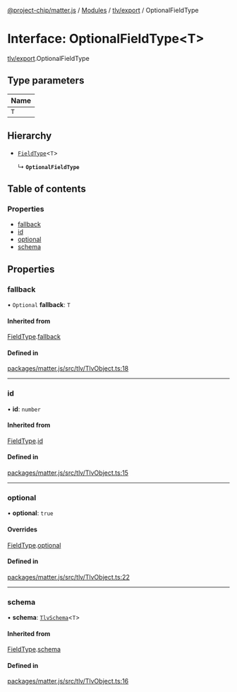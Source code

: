 [@project-chip/matter.js](../README.md) / [Modules](../modules.md) / [tlv/export](../modules/tlv_export.md) / OptionalFieldType

# Interface: OptionalFieldType<T\>

[tlv/export](../modules/tlv_export.md).OptionalFieldType

## Type parameters

| Name |
| :------ |
| `T` |

## Hierarchy

- [`FieldType`](tlv_export.FieldType.md)<`T`\>

  ↳ **`OptionalFieldType`**

## Table of contents

### Properties

- [fallback](tlv_export.OptionalFieldType.md#fallback)
- [id](tlv_export.OptionalFieldType.md#id)
- [optional](tlv_export.OptionalFieldType.md#optional)
- [schema](tlv_export.OptionalFieldType.md#schema)

## Properties

### fallback

• `Optional` **fallback**: `T`

#### Inherited from

[FieldType](tlv_export.FieldType.md).[fallback](tlv_export.FieldType.md#fallback)

#### Defined in

[packages/matter.js/src/tlv/TlvObject.ts:18](https://github.com/project-chip/matter.js/blob/ac2c2688/packages/matter.js/src/tlv/TlvObject.ts#L18)

___

### id

• **id**: `number`

#### Inherited from

[FieldType](tlv_export.FieldType.md).[id](tlv_export.FieldType.md#id)

#### Defined in

[packages/matter.js/src/tlv/TlvObject.ts:15](https://github.com/project-chip/matter.js/blob/ac2c2688/packages/matter.js/src/tlv/TlvObject.ts#L15)

___

### optional

• **optional**: ``true``

#### Overrides

[FieldType](tlv_export.FieldType.md).[optional](tlv_export.FieldType.md#optional)

#### Defined in

[packages/matter.js/src/tlv/TlvObject.ts:22](https://github.com/project-chip/matter.js/blob/ac2c2688/packages/matter.js/src/tlv/TlvObject.ts#L22)

___

### schema

• **schema**: [`TlvSchema`](../classes/tlv_export.TlvSchema.md)<`T`\>

#### Inherited from

[FieldType](tlv_export.FieldType.md).[schema](tlv_export.FieldType.md#schema)

#### Defined in

[packages/matter.js/src/tlv/TlvObject.ts:16](https://github.com/project-chip/matter.js/blob/ac2c2688/packages/matter.js/src/tlv/TlvObject.ts#L16)
